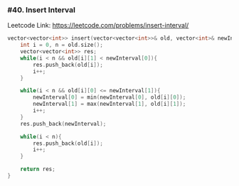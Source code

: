 ### #40. Insert Interval

Leetcode Link: https://leetcode.com/problems/insert-interval/

```cpp
vector<vector<int>> insert(vector<vector<int>>& old, vector<int>& newInterval) {
    int i = 0, n = old.size();
    vector<vector<int>> res;
    while(i < n && old[i][1] < newInterval[0]){
        res.push_back(old[i]);
        i++;
    }

    while(i < n && old[i][0] <= newInterval[1]){
        newInterval[0] = min(newInterval[0], old[i][0]);
        newInterval[1] = max(newInterval[1], old[i][1]);
        i++;
    }
    res.push_back(newInterval);

    while(i < n){
        res.push_back(old[i]);
        i++;
    }

    return res;
}
```
